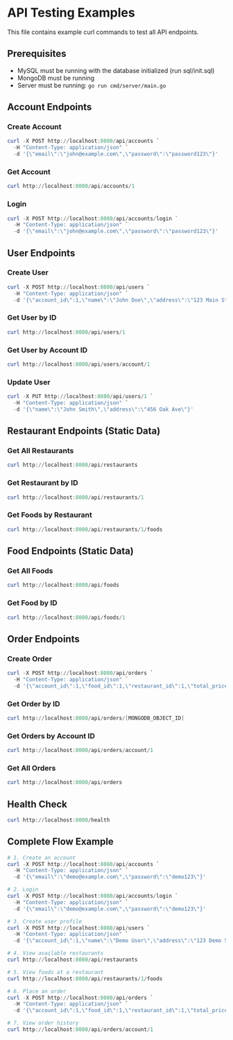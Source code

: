 # API Testing Examples

This file contains example curl commands to test all API endpoints.

## Prerequisites
- MySQL must be running with the database initialized (run sql/init.sql)
- MongoDB must be running
- Server must be running: `go run cmd/server/main.go`

## Account Endpoints

### Create Account
```powershell
curl -X POST http://localhost:8080/api/accounts `
  -H "Content-Type: application/json" `
  -d '{\"email\":\"john@example.com\",\"password\":\"password123\"}'
```

### Get Account
```powershell
curl http://localhost:8080/api/accounts/1
```

### Login
```powershell
curl -X POST http://localhost:8080/api/accounts/login `
  -H "Content-Type: application/json" `
  -d '{\"email\":\"john@example.com\",\"password\":\"password123\"}'
```

## User Endpoints

### Create User
```powershell
curl -X POST http://localhost:8080/api/users `
  -H "Content-Type: application/json" `
  -d '{\"account_id\":1,\"name\":\"John Doe\",\"address\":\"123 Main St\"}'
```

### Get User by ID
```powershell
curl http://localhost:8080/api/users/1
```

### Get User by Account ID
```powershell
curl http://localhost:8080/api/users/account/1
```

### Update User
```powershell
curl -X PUT http://localhost:8080/api/users/1 `
  -H "Content-Type: application/json" `
  -d '{\"name\":\"John Smith\",\"address\":\"456 Oak Ave\"}'
```

## Restaurant Endpoints (Static Data)

### Get All Restaurants
```powershell
curl http://localhost:8080/api/restaurants
```

### Get Restaurant by ID
```powershell
curl http://localhost:8080/api/restaurants/1
```

### Get Foods by Restaurant
```powershell
curl http://localhost:8080/api/restaurants/1/foods
```

## Food Endpoints (Static Data)

### Get All Foods
```powershell
curl http://localhost:8080/api/foods
```

### Get Food by ID
```powershell
curl http://localhost:8080/api/foods/1
```

## Order Endpoints

### Create Order
```powershell
curl -X POST http://localhost:8080/api/orders `
  -H "Content-Type: application/json" `
  -d '{\"account_id\":1,\"food_id\":1,\"restaurant_id\":1,\"total_price\":12.99}'
```

### Get Order by ID
```powershell
curl http://localhost:8080/api/orders/[MONGODB_OBJECT_ID]
```

### Get Orders by Account ID
```powershell
curl http://localhost:8080/api/orders/account/1
```

### Get All Orders
```powershell
curl http://localhost:8080/api/orders
```

## Health Check
```powershell
curl http://localhost:8080/health
```

## Complete Flow Example

```powershell
# 1. Create an account
curl -X POST http://localhost:8080/api/accounts `
  -H "Content-Type: application/json" `
  -d '{\"email\":\"demo@example.com\",\"password\":\"demo123\"}'

# 2. Login
curl -X POST http://localhost:8080/api/accounts/login `
  -H "Content-Type: application/json" `
  -d '{\"email\":\"demo@example.com\",\"password\":\"demo123\"}'

# 3. Create user profile
curl -X POST http://localhost:8080/api/users `
  -H "Content-Type: application/json" `
  -d '{\"account_id\":1,\"name\":\"Demo User\",\"address\":\"123 Demo St\"}'

# 4. View available restaurants
curl http://localhost:8080/api/restaurants

# 5. View foods at a restaurant
curl http://localhost:8080/api/restaurants/1/foods

# 6. Place an order
curl -X POST http://localhost:8080/api/orders `
  -H "Content-Type: application/json" `
  -d '{\"account_id\":1,\"food_id\":1,\"restaurant_id\":1,\"total_price\":12.99}'

# 7. View order history
curl http://localhost:8080/api/orders/account/1
```
